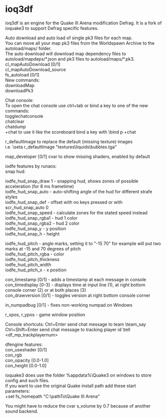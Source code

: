 ioq3df
======

ioq3df is an engine for the Quake III Arena modification Defrag. It is a fork of ioquake3 to support Defrag specific features.

Auto download and auto load of single pk3 files for each map.  
You can move all your map pk3 files from the Worldspawn Archive to the autoload/maps/ folder.  
The auto download will download map dependency files to autoload/mapdeps/\*.json and pk3 files to autoload/maps/\*.pk3.  
cl_mapAutoDownload 		[0/1]  
cl_mapAutoDownload\_source  
fs_autoload 			[0/1]  
New commands:  
downloadMap <filename>  
downloadPk3 <filename>


Chat console:  
To open the chat console use ctrl+tab or bind a key to one of the new commands:  
togglechatconsole  
chatclear  
chatdump  
+chat		to use it like the scoreboard bind a key with \bind p +chat


r_defaultImage to replace the default (missing texture) images  
i.e. \seta r_defaultImage "textures\liquids\bubbles.tga"

map_developer [0/1] cvar to show missing shaders, enabled by default  


iodfe features by runaos:  
snap hud:

iodfe_hud\_snap_draw 1	- snapping hud, shows zones of possible acceleration (for 8 ms frametime)  
iodfe_hud\_snap_auto	- auto-shifting angle of the hud for different strafe styles  
iodfe_hud\_snap_def	- offset with no keys pressed or with scr_hud_snap_auto 0  
iodfe_hud\_snap_speed	- calculate zones for the stated speed instead  
iodfe_hud\_snap_rgba1	- hud 1 color  
iodfe_hud\_snap_rgba2	- hud 2 color  
iodfe_hud\_snap_y	- y position  
iodfe_hud\_snap_h	- height  

iodfe_hud\_pitch		- angle marks, setting it to "-15 70" for example will put two marks at -15 and 70 degrees of pitch   
iodfe_hud\_pitch_rgba	- color  
iodfe_hud\_pitch_thickness  
iodfe_hud\_pitch_width  
iodfe_hud\_pitch_x	- x position  

con_timestamp [0/1]	- adds a timestamp at each message in console  
con_timedisplay [0-3]	- displays time at input line (1), at right bottom console corner (2) or at both places (3)  
con_drawversion [0/1]	- toggles version at right bottom console corner  

in_numpadbug [0/1] 	- fixes non-working numpad on Windows  

r_xpos, r_ypos		- game window position  

Console shortcuts:
Ctrl+Enter 		send chat message to team \team_say
Ctrl+Shift+Enter 		send chat message to tracking player id \tell <df_mp_trackplayernum>

dfengine features:  
con_useshader [0/1]  
con_rgb  
con_opacity [0.0-1.0]  
con_height  [0.0-1.0]  


ioquake3 does use the folder %appdata%\Quake3 on windows to store config and such files.  
If you want to use the original Quake install path add these start parameters:  
+set fs_homepath "C:\pathTo\Quake III Arena"  

You might have to reduce the cvar s_volume by 0.7 because of another sound backend.  
